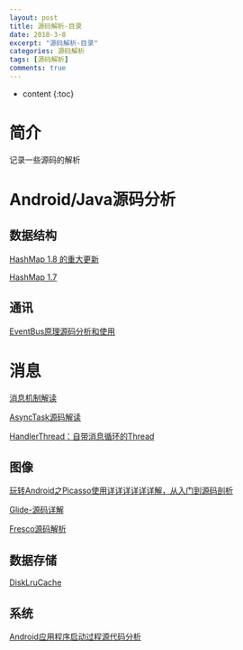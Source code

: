 ```yaml
---
layout: post
title: 源码解析-目录
date: 2018-3-8
excerpt: "源码解析-目录"
categories: 源码解析
tags: [源码解析]
comments: true
---
```



* content
{:toc}



# 简介

记录一些源码的解析

# Android/Java源码分析

## 数据结构

[HashMap 1.8 的重大更新](http://blog.csdn.net/carson_ho/article/details/79373134?from=timeline#10006-weixin-1-52626-6b3bffd01fdde4900130bc5a2751b6d1)

[HashMap 1.7](http://blog.csdn.net/carson_ho/article/details/79373026)

## 通讯

[EventBus原理源码分析和使用](http://blog.csdn.net/hua631150873/article/details/51377131)

# 消息

[消息机制解读](http://vivianking6855.github.io/2018/03/09/Source-Message-Mechanism/)

[AsyncTask源码解读](http://vivianking6855.github.io/2018/03/09/Source-AsyncTask/)

[HandlerThread：自带消息循环的Thread](http://blog.csdn.net/abc512427549/article/details/79481226)

## 图像

[玩转Android之Picasso使用详详详详详详解，从入门到源码剖析 ](http://blog.csdn.net/u012702547/article/details/52273918)
 
[Glide-源码详解](http://blog.csdn.net/yulyu/article/details/60331803)

[Fresco源码解析](http://blog.csdn.net/column/details/master-fresco.html)

## 数据存储

[DiskLruCache](http://vivianking6855.github.io/2017/11/15/DiskLruCache/)

## 系统

[Android应用程序启动过程源代码分析](http://blog.csdn.net/luoshengyang/article/details/6689748 )


